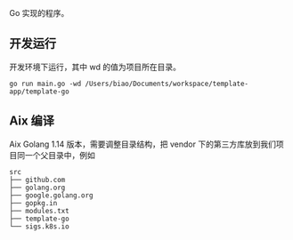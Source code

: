 Go 实现的程序。

## 开发运行
开发环境下运行，其中 wd 的值为项目所在目录。

```shell
go run main.go -wd /Users/biao/Documents/workspace/template-app/template-go
```

## Aix 编译

Aix Golang 1.14 版本，需要调整目录结构，把 vendor 下的第三方库放到我们项目同一个父目录中，例如

```shell
src
├── github.com
├── golang.org
├── google.golang.org
├── gopkg.in
├── modules.txt
├── template-go
└── sigs.k8s.io
```

